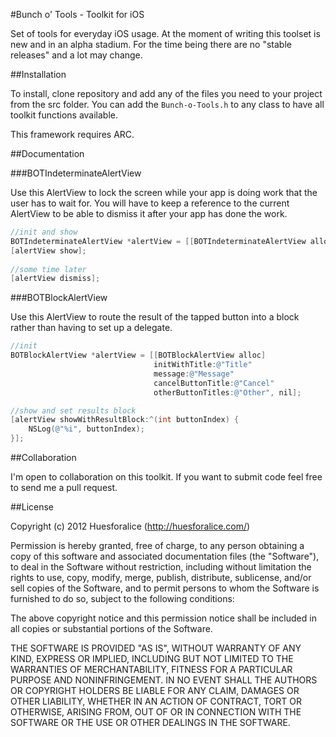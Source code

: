 #Bunch o' Tools - Toolkit for iOS

Set of tools for everyday iOS usage. At the moment of writing this toolset is new and in an alpha stadium. For the time being there are no "stable releases" and a lot may change. 

##Installation

To install, clone repository and add any of the files you need to your project from the src folder. You can add the `Bunch-o-Tools.h` to any class to have all toolkit functions available.

This framework requires ARC.

##Documentation

###BOTIndeterminateAlertView

Use this AlertView to lock the screen while your app is doing work that the user has to wait for. You will have to keep a reference to the current AlertView to be able to dismiss it after your app has done the work.

``` objective-c
//init and show
BOTIndeterminateAlertView *alertView = [[BOTIndeterminateAlertView alloc] initWithTitle:@"Title" message:@"Please stand by!"];
[alertView show];
    
//some time later
[alertView dismiss];
```

###BOTBlockAlertView

Use this AlertView to route the result of the tapped button into a block rather than having to set up a delegate.

``` objective-c
//init
BOTBlockAlertView *alertView = [[BOTBlockAlertView alloc]
                                initWithTitle:@"Title"
                                message:@"Message"
                                cancelButtonTitle:@"Cancel"
                                otherButtonTitles:@"Other", nil];

//show and set results block
[alertView showWithResultBlock:^(int buttonIndex) {
    NSLog(@"%i", buttonIndex);
}];
```

##Collaboration

I'm open to collaboration on this toolkit. If you want to submit code feel free to send me a pull request.

##License

Copyright (c) 2012 Huesforalice (http://huesforalice.com/)

Permission is hereby granted, free of charge, to any person obtaining a copy
of this software and associated documentation files (the "Software"), to deal
in the Software without restriction, including without limitation the rights
to use, copy, modify, merge, publish, distribute, sublicense, and/or sell
copies of the Software, and to permit persons to whom the Software is
furnished to do so, subject to the following conditions:

The above copyright notice and this permission notice shall be included in
all copies or substantial portions of the Software.

THE SOFTWARE IS PROVIDED "AS IS", WITHOUT WARRANTY OF ANY KIND, EXPRESS OR
IMPLIED, INCLUDING BUT NOT LIMITED TO THE WARRANTIES OF MERCHANTABILITY,
FITNESS FOR A PARTICULAR PURPOSE AND NONINFRINGEMENT. IN NO EVENT SHALL THE
AUTHORS OR COPYRIGHT HOLDERS BE LIABLE FOR ANY CLAIM, DAMAGES OR OTHER
LIABILITY, WHETHER IN AN ACTION OF CONTRACT, TORT OR OTHERWISE, ARISING FROM,
OUT OF OR IN CONNECTION WITH THE SOFTWARE OR THE USE OR OTHER DEALINGS IN
THE SOFTWARE.
